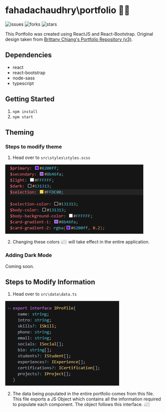 # fahadachaudhry\portfolio 👋🏼

![issues](https://img.shields.io/github/issues/fahadachaudhry/portfolio?style=flat-square)
![forks](https://img.shields.io/github/forks/fahadachaudhry/portfolio?style=flat-square)
![stars](https://img.shields.io/github/stars/fahadachaudhry/portfolio?style=flat-square)


This Portfolio was created using ReactJS and React-Bootstrap.
Original design taken from [Brittany Chiang's Portfolio Repository (v3)](https://github.com/bchiang7/bchiang7.github.io).

## Dependencies
- react
- react-bootstrap
- node-sass
- typescript

## Getting Started
1. `npm install`
2. `npm start`

## Theming

### Steps to modify theme

1. Head over to `src\styles\styles.scss`

![Theming Colors](/src/assets/readme-assets/theme-colors.png?raw=true "Theming Colors")

2. Changing these colors 👆🏼 will take effect in the entire application.

### Adding Dark Mode

Coming soon.

## Steps to Modify Information

1. Head over to `src\data\data.ts`

![Profile Data](/src/assets/readme-assets/profile-data.png?raw=true "Theming Colors")

2. The data being populated in the entire portfolio comes from this file. This file exports a JS Object which contains all the information required to populate each component. The object follows this interface. 👆🏼